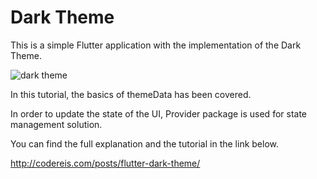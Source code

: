 # Dark Theme

This is a simple Flutter application with the implementation of the Dark Theme. 

![dark theme](https://media.giphy.com/media/Qc9f4pQkVwUTwjh5Bx/giphy.gif)

In this tutorial, the basics of themeData has been covered. 

In order to update the state of the UI, Provider package is used for state management solution.

You can find the full explanation and the tutorial in the link below.

http://codereis.com/posts/flutter-dark-theme/
